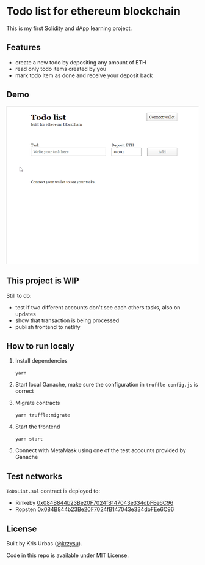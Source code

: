 # Todo list for ethereum blockchain

This is my first Solidity and dApp learning project.

## Features

- create a new todo by depositing any amount of ETH
- read only todo items created by you
- mark todo item as done and receive your deposit back

## Demo

![Demo animation](./demo.gif)

## This project is WIP

Still to do:

- test if two different accounts don't see each others tasks, also on updates
- show that transaction is being processed
- publish frontend to netlify

## How to run localy

1. Install dependencies

   `yarn`

2. Start local Ganache, make sure the configuration in `truffle-config.js` is correct

3. Migrate contracts

   `yarn truffle:migrate`

4. Start the frontend

   `yarn start`

5. Connect with MetaMask using one of the test accounts provided by Ganache

## Test networks

`ToDoList.sol` contract is deployed to:

- Rinkeby [0x084B844b23Be20F7024fB147043e334dbFEe6C96](https://rinkeby.etherscan.io/address/0x084b844b23be20f7024fb147043e334dbfee6c96)
- Ropsten [0x084B844b23Be20F7024fB147043e334dbFEe6C96](https://ropsten.etherscan.io/address/0x084B844b23Be20F7024fB147043e334dbFEe6C96)

## License

Built by Kris Urbas ([@krzysu](https://twitter.com/krzysu)).

Code in this repo is available under MIT License.
